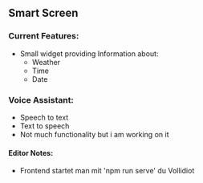 <h2>Smart Screen</h2>

<h3>Current Features:</h3>

- Small widget providing Information about:
  - Weather
  - Time
  - Date

<h3>Voice Assistant:</h3>

- Speech to text
- Text to speech
- Not much functionality but i am working on it

<h4>Editor Notes:</h4>

- Frontend startet man mit 'npm run serve' du Vollidiot